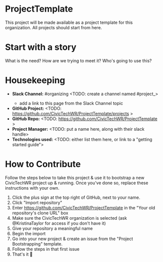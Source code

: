 # ProjectTemplate
This project will be made available as a project template for this organization. All projects should start from here.

# Start with a story

What is the need? How are we trying to meet it? Who's going to use this?

# Housekeeping

* **Slack Channel:** #organizing <TODO: create a channel named #project_<something descriptive>>
  * add a link to this page from the Slack Channel topic
* **GitHub Project:** <TODO: https://github.com/CivicTechWR/ProjectTemplate/projects >
* **GitHub Repo:** <TODO: https://github.com/CivicTechWR/ProjectTemplate >
* **Project Manager:** <TODO: put a name here, along with their slack handle>
* **Technologies used:** <TODO: either list them here, or link to a "getting started guide">

# How to Contribute

Follow the steps below to take this project & use it to bootstrap a new CivicTechWR project up & running. Once you've done so, replace these instructions with your own.

1. Click the plus sign at the top right of GitHub, next to your name.
2. Click "Import repository"
3. Enter https://github.com/CivicTechWR/ProjectTemplate in the "Your old repository's clone URL" box
4. Make sure the CivicTechWR organization is selected (ask @KristinaTaylor for access if you don't have it)
5. Give your repository a meaningful name
6. Begin the import
7. Go into your new project & create an issue from the "Project Bootstrapping" template. 
8. Follow the steps in that first issue
9. That's it :raised_hands:
